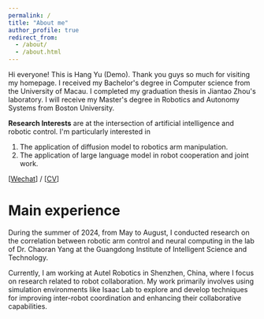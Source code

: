 ```yaml
---
permalink: /
title: "About me"
author_profile: true
redirect_from:
  - /about/
  - /about.html
---
```


Hi everyone! This is Hang Yu (Demo). Thank you guys so much for visiting my homepage. I received my Bachelor's degree in Computer science from the University of Macau. I completed my graduation thesis in Jiantao Zhou's laboratory. I will receive my Master's degree in Robotics and Autonomy Systems from Boston University.

**Research Interests** are at the intersection of artificial intelligence and robotic control. I'm particularly interested in
1. The application of diffusion model to robotics arm manipulation.
1. The application of large language model in robot cooperation and joint work.

[[Wechat](/images/wechat.jpg)] / [[CV](/assets/Resume.pdf)]


Main experience
======
During the summer of 2024, from May to August, I conducted research on the correlation between robotic arm control and neural computing in the lab of Dr. Chaoran Yang at the Guangdong Institute of Intelligent Science and Technology.

Currently, I am working at Autel Robotics in Shenzhen, China, where I focus on research related to robot collaboration. My work primarily involves using simulation environments like Isaac Lab to explore and develop techniques for improving inter-robot coordination and enhancing their collaborative capabilities.




